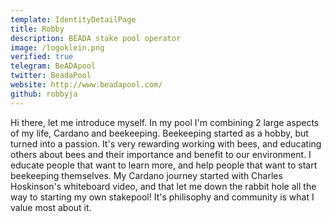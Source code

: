 ```yaml
---
template: IdentityDetailPage
title: Robby
description: BEADA stake pool operator
image: /logoklein.png
verified: true
telegram: BeADApool
twitter: BeadaPool
website: http://www.beadapool.com/
github: robbyja
---
```


Hi there, let me introduce myself.
In my pool I'm combining 2 large aspects of my life, Cardano and beekeeping.
Beekeeping started as a hobby, but turned into a passion. It's very rewarding working with bees, and educating others about bees and their importance and benefit to our environment.
I educate people that want to learn more, and help people that want to start beekeeping themselves.
My Cardano journey started with Charles Hoskinson's whiteboard video, and that let me down the rabbit hole all the way to starting my own stakepool!
It's philisophy and community is what I value most about it.

